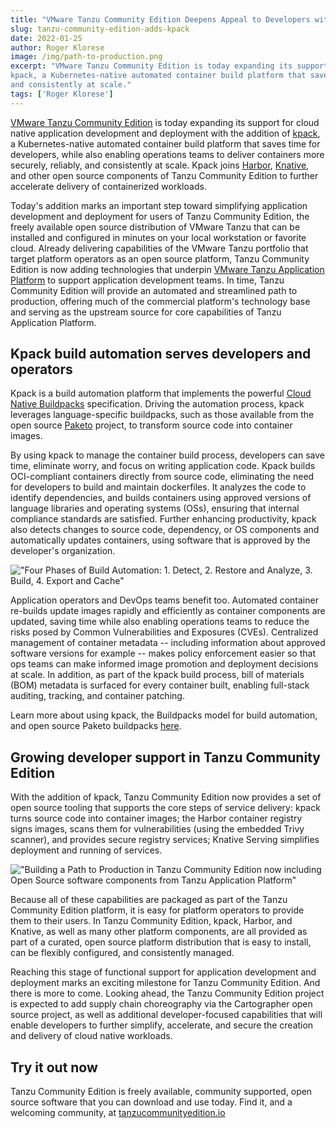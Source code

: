 ```yaml
---
title: "VMware Tanzu Community Edition Deepens Appeal to Developers with Container Build Automation"
slug: tanzu-community-edition-adds-kpack
date: 2022-01-25
author: Roger Klorese
image: /img/path-to-production.png
excerpt: "VMware Tanzu Community Edition is today expanding its support for cloud native application development and deployment with the addition of
kpack, a Kubernetes-native automated container build platform that saves time for developers, while also enabling operations teams to deliver containers more securely, reliably,
and consistently at scale."
tags: ['Roger Klorese']
---
```


[VMware Tanzu Community Edition](https://tanzucommunityedition.io/) is
today expanding its support for cloud native application development and
deployment with the addition of
[kpack](https://github.com/pivotal/kpack), a Kubernetes-native automated
container build platform that saves time for developers, while also
enabling operations teams to deliver containers more securely, reliably,
and consistently at scale. Kpack joins [Harbor](https://goharbor.io/),
[Knative](https://knative.dev/docs/serving/), and other open source
components of Tanzu Community Edition to further accelerate delivery of
containerized workloads.

Today's addition marks an important step toward simplifying application
development and deployment for users of Tanzu Community Edition, the
freely available open source distribution of VMware Tanzu that can be
installed and configured in minutes on your local workstation or
favorite cloud. Already delivering capabilities of the VMware Tanzu
portfolio that target platform operators as an open source platform,
Tanzu Community Edition is now adding technologies that underpin [VMware
Tanzu Application Platform](https://tanzu.vmware.com/application-platform) to support
application development teams. In time, Tanzu Community Edition will
provide an automated and streamlined path to production, offering much
of the commercial platform's technology base and serving as the upstream
source for core capabilities of Tanzu Application Platform.

## Kpack build automation serves developers and operators

Kpack is a build automation platform that implements the powerful [Cloud
Native Buildpacks](https://buildpacks.io/) specification. Driving the
automation process, kpack leverages language-specific buildpacks, such
as those available from the open source [Paketo](https://paketo.io/)
project, to transform source code into container images.

By using kpack to manage the container build process, developers can
save time, eliminate worry, and focus on writing application code. Kpack
builds OCI-compliant containers directly from source code, eliminating
the need for developers to build and maintain dockerfiles. It analyzes
the code to identify dependencies, and builds containers using approved
versions of language libraries and operating systems (OSs), ensuring
that internal compliance standards are satisfied. Further enhancing
productivity, kpack also detects changes to source code, dependency, or
OS components and automatically updates containers, using software that
is approved by the developer's organization.

!["Four Phases of Build Automation: 1. Detect, 2. Restore and Analyze, 3. Build, 4. Export and Cache"](/img/four-phases.png)

Application operators and DevOps teams benefit too. Automated container
re-builds update images rapidly and efficiently as container components
are updated, saving time while also enabling operations teams to reduce
the risks posed by Common Vulnerabilities and Exposures (CVEs).
Centralized management of container metadata -- including information
about approved software versions for example -- makes policy enforcement
easier so that ops teams can make informed image promotion and
deployment decisions at scale. In addition, as part of the kpack build
process, bill of materials (BOM) metadata is surfaced for every
container built, enabling full-stack auditing, tracking, and container
patching.

Learn more about using kpack, the Buildpacks model for build automation,
and open source Paketo buildpacks [here](https://tanzu.vmware.com/content/blog/tanzu-community-edition-kpack-kubernetes-container-build-platform).

## Growing developer support in Tanzu Community Edition

With the addition of kpack, Tanzu Community Edition now provides a set
of open source tooling that supports the core steps of service delivery:
kpack turns source code into container images; the Harbor container
registry signs images, scans them for vulnerabilities (using the
embedded Trivy scanner), and provides secure registry services; Knative
Serving simplifies deployment and running of services.

!["Building a Path to Production in Tanzu Community Edition now including Open Source software components from Tanzu Application Platform"](/img/path-to-production.png)

Because all of these capabilities are packaged as part of the Tanzu
Community Edition platform, it is easy for platform operators to provide
them to their users. In Tanzu Community Edition, kpack, Harbor, and
Knative, as well as many other platform components, are all provided as
part of a curated, open source platform distribution that is easy to
install, can be flexibly configured, and consistently managed.

Reaching this stage of functional support for application development
and deployment marks an exciting milestone for Tanzu Community Edition.
And there is more to come. Looking ahead, the Tanzu Community Edition
project is expected to add supply chain choreography via the
Cartographer open source project, as well as additional
developer-focused capabilities that will enable developers to further
simplify, accelerate, and secure the creation and delivery of cloud
native workloads.

## Try it out now

Tanzu Community Edition is freely available, community supported, open
source software that you can download and use today. Find it, and a
welcoming community, at
[tanzucommunityedition.io](https://tanzucommunityedition.io/)

